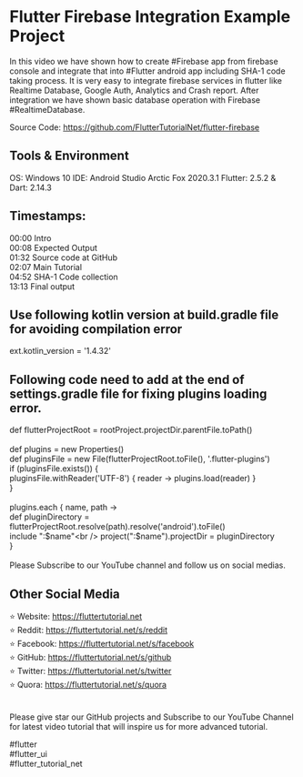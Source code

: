 # Flutter Firebase Integration Example Project
In this video we have shown how to create #Firebase app from firebase console and integrate that into #Flutter android app including  SHA-1 code taking process. It is very easy to integrate firebase services in flutter like Realtime Database, Google Auth, Analytics and Crash report. After integration we have shown basic database operation with Firebase #RealtimeDatabase. 

Source Code: https://github.com/FlutterTutorialNet/flutter-firebase

## Tools & Environment 
OS: Windows 10
IDE: Android Studio Arctic Fox 2020.3.1
Flutter: 2.5.2 & Dart: 2.14.3

## Timestamps:
00:00 Intro <br />
00:08 Expected Output <br />
01:32 Source code at GitHub <br />
02:07 Main Tutorial <br />
04:52 SHA-1 Code collection <br />
13:13 Final output <br />
 
## Use following kotlin version at build.gradle file for avoiding compilation error
ext.kotlin_version = '1.4.32'
  
## Following code need to add at the end of settings.gradle file for fixing plugins loading error.
 

def flutterProjectRoot = rootProject.projectDir.parentFile.toPath()<br />
<br />
def plugins = new Properties()<br />
def pluginsFile = new File(flutterProjectRoot.toFile(), '.flutter-plugins')<br />
if (pluginsFile.exists()) {<br />
    pluginsFile.withReader('UTF-8') { reader -> plugins.load(reader) }<br />
}<br />
<br />
plugins.each { name, path -><br />
    def pluginDirectory = flutterProjectRoot.resolve(path).resolve('android').toFile()<br />
    include ":$name"<br />
    project(":$name").projectDir = pluginDirectory<br />
}<br />
<br />
Please Subscribe to our YouTube channel and follow us on social medias. <br />

## Other Social Media
⭐ Website: https://fluttertutorial.net<br />
⭐ Reddit: https://fluttertutorial.net/s/reddit<br />
⭐ Facebook: https://fluttertutorial.net/s/facebook<br />
⭐ GitHub: https://fluttertutorial.net/s/github<br />
⭐ Twitter: https://fluttertutorial.net/s/twitter<br />
⭐ Quora: https://fluttertutorial.net/s/quora<br />
<br />
<br />
Please give star our GitHub projects and Subscribe to our YouTube Channel for latest video tutorial that will inspire us for more advanced tutorial.

#flutter<br />
#flutter_ui<br />
#flutter_tutorial_net<br />
